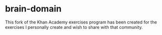 brain-domain
============

This fork of the Khan Academy exercises program has been created for the exercises I personally create and wish to share with that community. 
